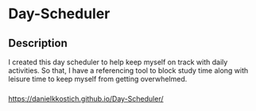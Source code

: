 # Day-Scheduler

## Description
I created this day scheduler to help keep myself on track with daily activities. So that, I have a referencing tool to block study time along with leisure time to keep myself from getting overwhelmed. 

### 
https://danielkkostich.github.io/Day-Scheduler/
